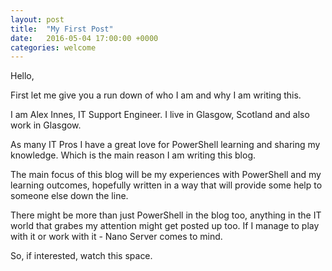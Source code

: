 ```yaml
---
layout: post
title:  "My First Post"
date:   2016-05-04 17:00:00 +0000
categories: welcome
---
```

Hello,

First let me give you a run down of who I am and why I am writing this.

I am Alex Innes, IT Support Engineer. I live in Glasgow, Scotland and also work in Glasgow.

As many IT Pros I have a great love for PowerShell learning and sharing my knowledge. Which is the main reason
I am writing this blog. 

The main focus of this blog will be my experiences with PowerShell and my learning outcomes, hopefully written in a way that will provide some help
to someone else down the line.

There might be more than just PowerShell in the blog too, anything in the IT world that grabes my attention might get posted up too. If I manage to 
play with it or work with it - Nano Server comes to mind.

So, if interested, watch this space.





